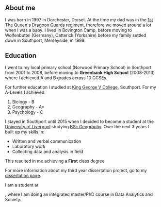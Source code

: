 ## About me

I was born in 1997 in Dorchester, Dorset. At the time my dad was in the [1st The Queen's Dragoon Guards](http://www.qdg.org.uk/) regiment, therefore we moved around a lot when I was a baby. I lived in Bovington Camp, before moving to Wolfenbuttel (Germany), Catterick (Yorkshire) before my family settled down in Southport, Merseyside, in 1999. 

## Education

I went to my local primary school (Norwood Primary School) in Southport from 2001 to 2008, before moving to **Greenbank High School** (2008-2013) where I achieved A and B grades across 10 GCSEs.

For further education I studied at [King George V College](https://www.kgv.ac.uk/), Southport. For my A-Levels I achieved:
1. Biology - B
2. Geography - A*
3. Psychology - C

I stayed in Southport until 2015 when I decided to become a student at the [University of Liverpool](https://www.liverpool.ac.uk/) studying [BSc Geography](https://www.liverpool.ac.uk/study/undergraduate/courses/geography-bsc-hons/overview/). Over the next 3 years I built up my skills in:
- Written and verbal communication
- Laboratory work
- Collecting data and analysis in field

This resulted in me achieving a **First** class degree

For more information about my third year dissertation project, go to my [dissertation page](dissertation.md).


I am a student at 

, where I am doing an integrated master/PhD course in Data Analytics and Society.
